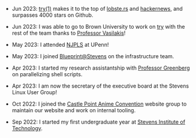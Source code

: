 * Jun 2023:
  [try(1)](https://github.com/binpash/try) makes it to the top of
  [lobste.rs](https://lobste.rs/s/j6x3fl/binpash_try) and
  [hackernews](https://news.ycombinator.com/item?id=36461102), and surpasses
  4000 stars on Github.

* Jun 2023: I was able to go to Brown University to work on
  [try](https://github.com/binpash/try) with the rest of the team thanks to
  [Professor Vasilakis](https://nikos.vasilak.is/)!

* May 2023: I attended [NJPLS](https://www.njpls.org/) at UPenn!

* May 2023: I joined [Blueprint@Stevens](https://sitblueprint.com/) on the
  infrastructure team.

* Apr 2023: I started my research assistantship with [Professor
  Greenberg](https://greenberg.science/) on parallelizing shell scripts.

* Apr 2023: I am now the secretary of the executive board at the Stevens Linux
  User Group!

* Oct 2022: I joined the [Castle Point Anime
  Convention](https://www.castlepointanime.com/) website group to maintain our
  website and work on internal tooling.

* Sep 2022: I started my first undergraduate year at [Stevens Institute of
  Technology](https://stevens.edu).
